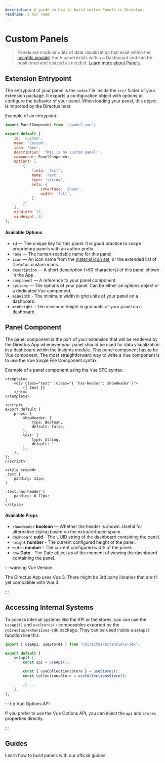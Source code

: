 ```yaml
---
description: A guide on how to build custom Panels in Directus.
readTime: 3 min read
---
```


# Custom Panels <small></small>

> Panels are modular units of data visualization that exist within the
> [Insights module](/user-guide/insights/dashboards). Each panel exists within a Dashboard and can be positioned and
> resized as needed. [Learn more about Panels](/user-guide/overview/glossary#panels).

## Extension Entrypoint

The entrypoint of your panel is the `index` file inside the `src/` folder of your extension package. It exports a
configuration object with options to configure the behavior of your panel. When loading your panel, this object is
imported by the Directus host.

Example of an entrypoint:

```js
import PanelComponent from './panel.vue';

export default {
	id: 'custom',
	name: 'Custom',
	icon: 'box',
	description: 'This is my custom panel!',
	component: PanelComponent,
	options: [
		{
			field: 'text',
			name: 'Text',
			type: 'string',
			meta: {
				interface: 'input',
				width: 'full',
			},
		},
	],
	minWidth: 12,
	minHeight: 8,
};
```

#### Available Options

- `id` — The unique key for this panel. It is good practice to scope proprietary panels with an author prefix.
- `name` — The human-readable name for this panel.
- `icon` — An icon name from the [material icon set](/user-guide/overview/glossary#material-icons), or the extended list
  of Directus custom icons.
- `description` — A short description (<80 characters) of this panel shown in the App.
- `component` — A reference to your panel component.
- `options` — The options of your panel. Can be either an options object or a dedicated Vue component.
- `minWidth` - The minimum width in grid units of your panel on a dashboard.
- `minHeight` - The minimum height in grid units of your panel on a dashboard.

## Panel Component

The panel component is the part of your extension that will be rendered by the Directus App whenever your panel should
be used for data visualization in a dashboard within the Insights module. This panel component has to be Vue component.
The most straightforward way to write a Vue component is to use the Vue Single File Component syntax.

Example of a panel component using the Vue SFC syntax:

```vue
<template>
	<div class="text" :class="{ 'has-header': showHeader }">
		{{ text }}
	</div>
</template>

<script>
export default {
	props: {
		showHeader: {
			type: Boolean,
			default: false,
		},
		text: {
			type: String,
			default: '',
		},
	},
};
</script>

<style scoped>
.text {
	padding: 12px;
}

.text.has-header {
	padding: 0 12px;
}
</style>
```

#### Available Props

- `showHeader` **boolean** — Whether the header is shown. Useful for alternative styling based on the extra/reduced
  space.
- `dashboard` **uuid** - The UUID string of the dashboard containing the panel.
- `height` **number** - The current configured height of the panel.
- `width` **number** - The current configured width of the panel.
- `now` **Date** - The Date object as of the moment of viewing the dashboard containing the panel.

::: warning Vue Version

The Directus App uses Vue 3. There might be 3rd party libraries that aren't yet compatible with Vue 3.

:::

## Accessing Internal Systems

To access internal systems like the API or the stores, you can use the `useApi()` and `useStores()` composables exported
by the `@directus/extensions-sdk` package. They can be used inside a `setup()` function like this:

```js
import { useApi, useStores } from '@directus/extensions-sdk';

export default {
	setup() {
		const api = useApi();

		const { useCollectionsStore } = useStores();
		const collectionsStore = useCollectionsStore();

		// ...
	},
};
```

::: tip Vue Options API

If you prefer to use the Vue Options API, you can inject the `api` and `stores` properties directly.

:::

## Guides

Learn how to build panels with our official guides:

<GuidesListExtensions type="Panels" />

<script setup>
import GuidesListExtensions from '../.vitepress/components/guides/GuidesListExtensions.vue'
</script>